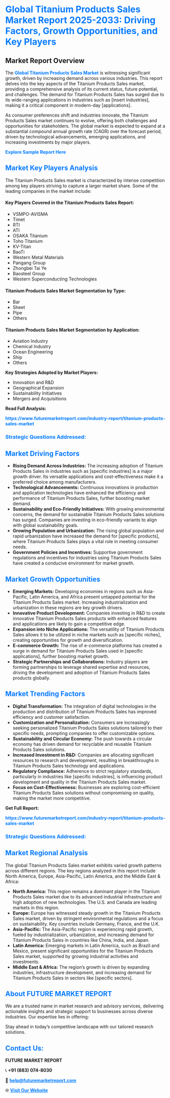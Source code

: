 <h1 style="color: #007BFF;">Global Titanium Products Sales Market Report 2025-2033: Driving Factors, Growth Opportunities, and Key Players</h1>

<section id="overview">
<h2>Market Report Overview</h2>
<p>The <a href="https://www.futuremarketreport.com/industry-report/titanium-products-sales-market" style="color: #007BFF; text-decoration: none;"><strong>Global Titanium Products Sales Market</strong></a> is witnessing significant growth, driven by increasing demand across various industries. This report delves into the key aspects of the Titanium Products Sales market, providing a comprehensive analysis of its current status, future potential, and challenges. The demand for Titanium Products Sales has surged due to its wide-ranging applications in industries such as [insert industries], making it a critical component in modern-day [applications].</p>
<p>As consumer preferences shift and industries innovate, the Titanium Products Sales market continues to evolve, offering both challenges and opportunities for stakeholders. The global market is expected to expand at a substantial compound annual growth rate (CAGR) over the forecast period, driven by technological advancements, emerging applications, and increasing investments by major players.</p>
</section>

<section id="overview">
<p><a href="https://www.futuremarketreport.com/request-sample/reportId=109660" style="color: #007BFF; text-decoration: none;"><strong>Explore Sample Report Here</strong></a></p>
</section>

<section id="key-players">
<h2 style="color: #007BFF;">Market Key Players Analysis</h2>
<p>The Titanium Products Sales market is characterized by intense competition among key players striving to capture a larger market share. Some of the leading companies in the market include:</p>
<h4>Key Players Covered in the Titanium Products Sales Report:</h4>
<ul><li>VSMPO-AVISMA</li><li>Timet</li><li>RTI</li><li>ATI</li><li>OSAKA Titanium</li><li>Toho Titanium</li><li>KV-Titan</li><li>BaoTi</li><li>Western Metal Materials</li><li>Pangang Group</li><li>Zhongbei Tai Ye</li><li>Baosteel Group</li><li>Western Superconducting Technologies</li></ul>
<h4>Titanium Products Sales Market Segmentation by Type:</h4>
<ul><li>Bar</li><li>Sheet</li><li>Pipe</li><li>Others</li></ul>

<h4>Titanium Products Sales Market Segmentation by Application:</h4>
<ul><li>Aviation Industry</li><li>Chemical Industry</li><li>Ocean Engineering</li><li>Ship</li><li>Others</li></ul>
<p><strong>Key Strategies Adopted by Market Players:</strong></p>
<ul>
<li>Innovation and R&D</li>
<li>Geographical Expansion</li>
<li>Sustainability Initiatives</li>
<li>Mergers and Acquisitions</li>
</ul>
</section>

<section>
<p><strong>Read Full Analysis: </strong></p><a href="https://www.futuremarketreport.com/industry-report/titanium-products-sales-market" style="color: #007BFF; text-decoration: none;"><strong>https://www.futuremarketreport.com/industry-report/titanium-products-sales-market</strong></a>
<h3 style="color: #007BFF;">Strategic Questions Addressed:</h3>
</section>

<section id="driving-factors">
<h2 style="color: #007BFF;">Market Driving Factors</h2>
<ul>
<li><strong>Rising Demand Across Industries:</strong> The increasing adoption of Titanium Products Sales in industries such as [specific industries] is a major growth driver. Its versatile applications and cost-effectiveness make it a preferred choice among manufacturers.</li>
<li><strong>Technological Advancements:</strong> Continuous innovations in production and application technologies have enhanced the efficiency and performance of Titanium Products Sales, further boosting market demand.</li>
<li><strong>Sustainability and Eco-Friendly Initiatives:</strong> With growing environmental concerns, the demand for sustainable Titanium Products Sales solutions has surged. Companies are investing in eco-friendly variants to align with global sustainability goals.</li>
<li><strong>Growing Population and Urbanization:</strong> The rising global population and rapid urbanization have increased the demand for [specific products], where Titanium Products Sales plays a vital role in meeting consumer needs.</li>
<li><strong>Government Policies and Incentives:</strong> Supportive government regulations and incentives for industries using Titanium Products Sales have created a conducive environment for market growth.</li>
</ul>
</section>

<section id="growth-opportunities">
<h2 style="color: #007BFF;">Market Growth Opportunities</h2>
<ul>
<li><strong>Emerging Markets:</strong> Developing economies in regions such as Asia-Pacific, Latin America, and Africa present untapped potential for the Titanium Products Sales market. Increasing industrialization and urbanization in these regions are key growth drivers.</li>
<li><strong>Innovative Product Development:</strong> Companies investing in R&D to create innovative Titanium Products Sales products with enhanced features and applications are likely to gain a competitive edge.</li>
<li><strong>Expansion into Niche Applications:</strong> The versatility of Titanium Products Sales allows it to be utilized in niche markets such as [specific niches], creating opportunities for growth and diversification.</li>
<li><strong>E-commerce Growth:</strong> The rise of e-commerce platforms has created a surge in demand for Titanium Products Sales used in [specific applications], further boosting market growth.</li>
<li><strong>Strategic Partnerships and Collaborations:</strong> Industry players are forming partnerships to leverage shared expertise and resources, driving the development and adoption of Titanium Products Sales products globally.</li>
</ul>
</section>

<section id="trending-factors">
<h2 style="color: #007BFF;">Market Trending Factors</h2>
<ul>
<li><strong>Digital Transformation:</strong> The integration of digital technologies in the production and distribution of Titanium Products Sales has improved efficiency and customer satisfaction.</li>
<li><strong>Customization and Personalization:</strong> Consumers are increasingly seeking personalized Titanium Products Sales solutions tailored to their specific needs, prompting companies to offer customizable options.</li>
<li><strong>Sustainability and Circular Economy:</strong> The push towards a circular economy has driven demand for recyclable and reusable Titanium Products Sales solutions.</li>
<li><strong>Increased Investment in R&D:</strong> Companies are allocating significant resources to research and development, resulting in breakthroughs in Titanium Products Sales technology and applications.</li>
<li><strong>Regulatory Compliance:</strong> Adherence to strict regulatory standards, particularly in industries like [specific industries], is influencing product development and quality in the Titanium Products Sales market.</li>
<li><strong>Focus on Cost-Effectiveness:</strong> Businesses are exploring cost-efficient Titanium Products Sales solutions without compromising on quality, making the market more competitive.</li>
</ul>
</section>

<section>
<p><strong>Get Full Report: </strong></p><a href="https://www.futuremarketreport.com/industry-report/titanium-products-sales-market" style="color: #007BFF; text-decoration: none;"><strong>https://www.futuremarketreport.com/industry-report/titanium-products-sales-market</strong></a>
<h3 style="color: #007BFF;">Strategic Questions Addressed:</h3>
</section>


<section id="regional-analysis">
<h2 style="color: #007BFF;">Market Regional Analysis</h2>
<p>The global Titanium Products Sales market exhibits varied growth patterns across different regions. The key regions analyzed in this report include North America, Europe, Asia-Pacific, Latin America, and the Middle East & Africa:</p>
<ul>
<li><strong>North America:</strong> This region remains a dominant player in the Titanium Products Sales market due to its advanced industrial infrastructure and high adoption of new technologies. The U.S. and Canada are leading markets in this region.</li>
<li><strong>Europe:</strong> Europe has witnessed steady growth in the Titanium Products Sales market, driven by stringent environmental regulations and a focus on sustainability. Key countries include Germany, France, and the U.K.</li>
<li><strong>Asia-Pacific:</strong> The Asia-Pacific region is experiencing rapid growth, fueled by industrialization, urbanization, and increasing demand for Titanium Products Sales in countries like China, India, and Japan.</li>
<li><strong>Latin America:</strong> Emerging markets in Latin America, such as Brazil and Mexico, present significant opportunities for the Titanium Products Sales market, supported by growing industrial activities and investments.</li>
<li><strong>Middle East & Africa:</strong> The region’s growth is driven by expanding industries, infrastructure development, and increasing demand for Titanium Products Sales in sectors like [specific sectors].</li>
</ul>
</section>

<footer>
<h2 style="color: #007BFF;">About FUTURE MARKET REPORT</h2>
<p>We are a trusted name in market research and advisory services, delivering actionable insights and strategic support to businesses across diverse industries. Our expertise lies in offering:</p>

<p>Stay ahead in today’s competitive landscape with our tailored research solutions.</p>

<h2 style="color: #007BFF;">Contact Us:</h2>
<p><strong>FUTURE MARKET REPORT</strong></p>
<p>📞 <strong>+91 (883) 074-8030</strong></p>
<p>📧 <strong><a href="mailto:help@futuremarketreport.com" style="color: #007BFF;">help@futuremarketreport.com</a></strong></p>
<p>🌐 <strong><a href="https://www.futuremarketreport.com/" style="color: #007BFF;">Visit Our Website</a></strong></p>
</footer>